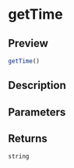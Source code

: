 
      
# getTime

<div class="api-docs__section" data-reactroot="">

## Preview

</div><div class="api-docs__preview fn" data-reactroot="">

```ts
getTime()
```

</div><div class="api-docs__section" data-reactroot="">

## Description

</div><div class="api-docs__description" data-reactroot=""><span class="api-docs__do-not-parse">



</span></div><div class="api-docs__section" data-reactroot="">

## Parameters

</div><div class="api-docs__section" data-reactroot="">

## Returns

</div><div class="api-docs__returns" data-reactroot="">

```ts
string
```

</div>